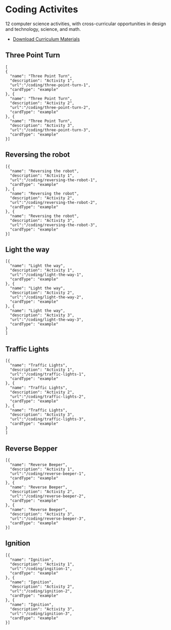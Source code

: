 # Coding Activites

12 computer science activities, with cross-curricular opportunities in design and technology, science, and math.

* [Download Curriculum Materials](https://education.lego.com/en-us/downloads/mindstorms-ev3)

## Three Point Turn

```codecard
[
{
  "name": "Three Point Turn",
  "description": "Activity 1",
  "url":"/coding/three-point-turn-1",
  "cardType": "example"
}, {
  "name": "Three Point Turn",
  "description": "Activity 2",
  "url":"/coding/three-point-turn-2",
  "cardType": "example"
}, {
  "name": "Three Point Turn",
  "description": "Activity 3",
  "url":"/coding/three-point-turn-3",
  "cardType": "example"
}]
```

## Reversing the robot

```codecard
[{
  "name": "Reversing the robot",
  "description": "Activity 1",
  "url":"/coding/reversing-the-robot-1",
  "cardType": "example"
}, {
  "name": "Reversing the robot",
  "description": "Activity 2",
  "url":"/coding/reversing-the-robot-2",
  "cardType": "example"
}, {
  "name": "Reversing the robot",
  "description": "Activity 3",
  "url":"/coding/reversing-the-robot-3",
  "cardType": "example"
}]
```

## Light the way

```codecard
[{
  "name": "Light the way",
  "description": "Activity 1",
  "url":"/coding/light-the-way-1",
  "cardType": "example"
}, {
  "name": "Light the way",
  "description": "Activity 2",
  "url":"/coding/light-the-way-2",
  "cardType": "example"
}, {
  "name": "Light the way",
  "description": "Activity 3",
  "url":"/coding/light-the-way-3",
  "cardType": "example"
}    
]
```

## Traffic Lights

```codecard
[{
  "name": "Traffic Lights",
  "description": "Activity 1",
  "url":"/coding/traffic-lights-1",
  "cardType": "example"
}, {
  "name": "Traffic Lights",
  "description": "Activity 2",
  "url":"/coding/traffic-lights-2",
  "cardType": "example"
}, {
  "name": "Traffic Lights",
  "description": "Activity 3",
  "url":"/coding/traffic-lights-3",
  "cardType": "example"
}
]
```

## Reverse Bepper

```codecard
[{
  "name": "Reverse Beeper",
  "description": "Activity 1",
  "url":"/coding/reverse-beeper-1",
  "cardType": "example"
}, {
  "name": "Reverse Beeper",
  "description": "Activity 2",
  "url":"/coding/reverse-beeper-2",
  "cardType": "example"
}, {
  "name": "Reverse Beeper",
  "description": "Activity 3",
  "url":"/coding/reverse-beeper-3",
  "cardType": "example"
}]
```

## Ignition

```codecard
[{
  "name": "Ignition",
  "description": "Activity 1",
  "url":"/coding/ingition-1",
  "cardType": "example"
}, {
  "name": "Ignition",
  "description": "Activity 2",
  "url":"/coding/ignition-2",
  "cardType": "example"
}, {
  "name": "Ignition",
  "description": "Activity 3",
  "url":"/coding/ignition-3",
  "cardType": "example"
}]
```